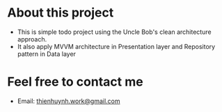 # About this project
- This is simple todo project using the Uncle Bob's clean architecture approach.
- It also apply MVVM architecture in Presentation layer and Repository pattern in Data layer
# Feel free to contact me
- Email: thienhuynh.work@gmail.com

